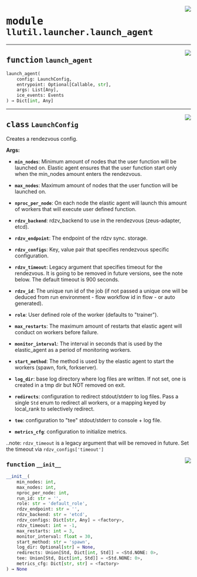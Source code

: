 <!-- markdownlint-disable -->

<a href="https://github.com/tjyuyao/ice-learn/blob/main/ice/llutil/launcher/launch_agent.py#L0"><img align="right" style="float:right;" src="https://img.shields.io/badge/-source-cccccc?style=flat-square"></a>

# <kbd>module</kbd> `llutil.launcher.launch_agent`







---

<a href="https://github.com/tjyuyao/ice-learn/blob/main/ice/llutil/launcher/launch_agent.py#L153"><img align="right" style="float:right;" src="https://img.shields.io/badge/-source-cccccc?style=flat-square"></a>

## <kbd>function</kbd> `launch_agent`

```python
launch_agent(
    config: LaunchConfig,
    entrypoint: Optional[Callable, str],
    args: List[Any],
    ice_events: Events
) → Dict[int, Any]
```








---

<a href="https://github.com/tjyuyao/ice-learn/blob/main/ice/llutil/launcher/launch_agent.py#L29"><img align="right" style="float:right;" src="https://img.shields.io/badge/-source-cccccc?style=flat-square"></a>

## <kbd>class</kbd> `LaunchConfig`
Creates a rendezvous config.




**Args:**


 - <b>`min_nodes`</b>:  Minimum amount of nodes that the user function will
 be launched on. Elastic agent ensures that the user
 function start only when the min_nodes amount enters
 the rendezvous.

 - <b>`max_nodes`</b>:  Maximum amount of nodes that the user function
 will be launched on.

 - <b>`nproc_per_node`</b>:  On each node the elastic agent will launch
 this amount of workers that will execute user
 defined function.

 - <b>`rdzv_backend`</b>:  rdzv_backend to use in the rendezvous (zeus-adapter, etcd).

 - <b>`rdzv_endpoint`</b>:  The endpoint of the rdzv sync. storage.

 - <b>`rdzv_configs`</b>:  Key, value pair that specifies rendezvous specific configuration.

 - <b>`rdzv_timeout`</b>:  Legacy argument that specifies timeout for the rendezvous. It is going
 to be removed in future versions, see the note below. The default timeout is 900 seconds.

 - <b>`rdzv_id`</b>:  The unique run id of the job (if not passed a unique one will be
 deduced from run environment - flow workflow id in flow - or auto generated).

 - <b>`role`</b>:  User defined role of the worker (defaults to "trainer").

 - <b>`max_restarts`</b>:  The maximum amount of restarts that elastic agent will conduct
 on workers before failure.

 - <b>`monitor_interval`</b>:  The interval in seconds that is used by the elastic_agent
 as a period of monitoring workers.

 - <b>`start_method`</b>:  The method is used by the elastic agent to start the
 workers (spawn, fork, forkserver).

 - <b>`log_dir`</b>:  base log directory where log files are written. If not set,
 one is created in a tmp dir but NOT removed on exit.

 - <b>`redirects`</b>:  configuration to redirect stdout/stderr to log files.
 Pass a single `Std` enum to redirect all workers,
 or a mapping keyed by local_rank to selectively redirect.

 - <b>`tee`</b>:  configuration to "tee" stdout/stderr to console + log file.

 - <b>`metrics_cfg`</b>:  configuration to initialize metrics.


..note:
`rdzv_timeout` is a legacy argument that will be removed in future.
Set the timeout via `rdzv_configs['timeout']`




<a href="https://github.com/tjyuyao/ice-learn/blob/main/<string>"><img align="right" style="float:right;" src="https://img.shields.io/badge/-source-cccccc?style=flat-square"></a>

### <kbd>function</kbd> `__init__`

```python
__init__(
    min_nodes: int,
    max_nodes: int,
    nproc_per_node: int,
    run_id: str = '',
    role: str = 'default_role',
    rdzv_endpoint: str = '',
    rdzv_backend: str = 'etcd',
    rdzv_configs: Dict[str, Any] = <factory>,
    rdzv_timeout: int = -1,
    max_restarts: int = 3,
    monitor_interval: float = 30,
    start_method: str = 'spawn',
    log_dir: Optional[str] = None,
    redirects: Union[Std, Dict[int, Std]] = <Std.NONE: 0>,
    tee: Union[Std, Dict[int, Std]] = <Std.NONE: 0>,
    metrics_cfg: Dict[str, str] = <factory>
) → None
```












